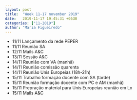 ```yaml
---
layout: post
title:  "Week 11-17 november 2019"
date:   2019-11-17 19:45:31 +0530
categories: ["11-2019"]
author: "Maria Figueiredo"
---
```


* 11/11 Lançamento da rede PEPER
* 11/11 Reunião SA
* 12/11 Mails A&C
* 13/11 Sessão A&C
* 14/11 Reunião com VA (manhã)
* 14/11 Reunião comissão quarenta
* 14/11 Reunião Unis Europeias (18h-21h)
* 15/11 Trabalho formação docente com SA (tarde)
* 15/11 Reunião formação docente com PC e AM (manhã)
* 15/11 Prepração material para Unis Europeias reunião em Lx
* 15/11 Mails A&C
